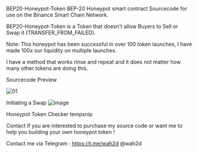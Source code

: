 BEP20-Honeypot-Token
BEP-20 Honeypot smart contract Sourcecode for use on the Binance Smart Chain Network.

BEP20-Honeypot-Token is a Token that doesn't allow Buyers to Sell or Swap it (TRANSFER_FROM_FAILED).

Note: This honeypot has been successful in over 100 token launches, I have made 100x our liquidity on multiple launches.

I have a method that works rinse and repeat and it does not matter how many other tokens are doing this.

Sourcecode Preview

<img src="https://user-images.githubusercontent.com/91577798/136620911-87c97630-2b62-4712-bdde-18e7133086db.PNG" alt="01" style="max-width: 100%;">

Initiating a Swap
<img src="https://user-images.githubusercontent.com/91577798/136621400-7c3dc3e0-79f5-49ac-a635-00be5376c370.png" alt="image" style="max-width: 100%;">

Honeypot Token Checker
tempsnip

Contact
If you are interested to purchase my source code or want me to help you building your own honeypot token !

Contact me via Telegram :
https://t.me/wah2d
@wah2d

